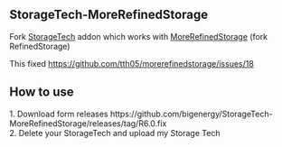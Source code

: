<h2>StorageTech-MoreRefinedStorage</h2>

Fork <a href="https://www.curseforge.com/minecraft/mc-mods/storage-tech">StorageTech</a> addon which works with <a href="https://github.com/tth05/morerefinedstorage">MoreRefinedStorage</a> (fork RefinedStorage)

This fixed https://github.com/tth05/morerefinedstorage/issues/18

<h2>How to use</h2>
1. Download form releases https://github.com/bigenergy/StorageTech-MoreRefinedStorage/releases/tag/R6.0.fix<br>
2. Delete your StorageTech and upload my Storage Tech
